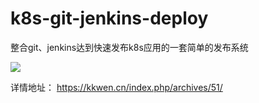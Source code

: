 # k8s-git-jenkins-deploy
整合git、jenkins达到快速发布k8s应用的一套简单的发布系统

![](https://download.kkwen.cn/img/react/k8s-git-jenkins-deploy.png)

详情地址： https://kkwen.cn/index.php/archives/51/
